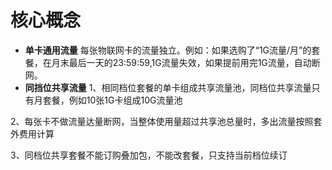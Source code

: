 # 核心概念
- **单卡通用流量**
每张物联网卡的流量独立。例如：如果选购了“1G流量/月”的套餐，在月末最后一天的23:59:59,1G流量失效，如果提前用完1G流量，自动断网。
- **同挡位共享流量**
1、相同档位套餐的单卡组成共享流量池，同档位共享流量只有月套餐，例如10张1G卡组成10G流量池

2、每张卡不做流量达量断网，当整体使用量超过共享池总量时，多出流量按照套外费用计算

3、同档位共享套餐不能订购叠加包，不能改套餐，只支持当前档位续订

